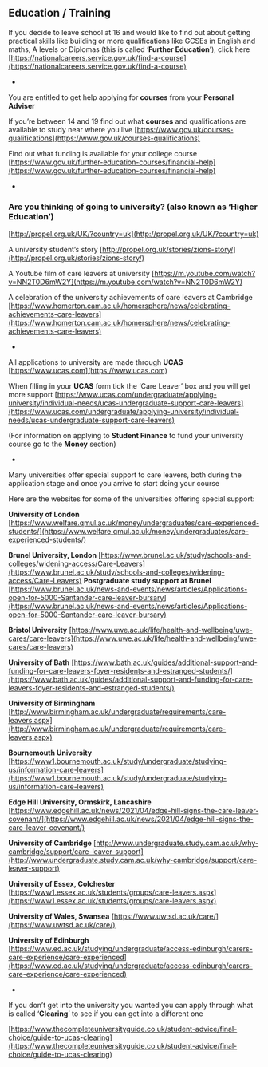 ## Education /  Training

If you decide to leave school at 16 and would like to find out about getting practical skills like building or more qualifications like GCSEs in English and maths, A levels or Diplomas (this is called ‘**Further Education**’), click here
[https://nationalcareers.service.gov.uk/find-a-course](https://nationalcareers.service.gov.uk/find-a-course)

*

You are entitled to get help applying for **courses** from your **Personal Adviser**

If you’re between 14 and 19 find out what **courses** and qualifications are available to study near where you live
   [https://www.gov.uk/courses-qualifications](https://www.gov.uk/courses-qualifications)

Find out what funding is available for your college course 
[https://www.gov.uk/further-education-courses/financial-help](https://www.gov.uk/further-education-courses/financial-help)

*
                                                                                                                                 
### Are you thinking of going to university? (also known as ‘Higher Education’)
[http://propel.org.uk/UK/?country=uk](http://propel.org.uk/UK/?country=uk)

A university student’s story 
[http://propel.org.uk/stories/zions-story/](http://propel.org.uk/stories/zions-story/)

A Youtube film of care leavers at university
[https://m.youtube.com/watch?v=NN2T0D6mW2Y](https://m.youtube.com/watch?v=NN2T0D6mW2Y)

A celebration of the university achievements of care leavers at Cambridge [https://www.homerton.cam.ac.uk/homersphere/news/celebrating-achievements-care-leavers](https://www.homerton.cam.ac.uk/homersphere/news/celebrating-achievements-care-leavers)

*

All applications to university are made through **UCAS** [https://www.ucas.com](https://www.ucas.com)


When filling in your **UCAS** form tick the ‘Care Leaver’ box and you will get more support
[https://www.ucas.com/undergraduate/applying-university/individual-needs/ucas-undergraduate-support-care-leavers](https://www.ucas.com/undergraduate/applying-university/individual-needs/ucas-undergraduate-support-care-leavers)


(For information on applying to **Student Finance** to fund your university course go to 
the **Money** section)

*

Many universities offer special support to care leavers, both during the application stage and once you arrive to start doing your course

Here are the websites for some of the universities offering special support:

**University of London**
[https://www.welfare.qmul.ac.uk/money/undergraduates/care-experienced-students/](https://www.welfare.qmul.ac.uk/money/undergraduates/care-experienced-students/)


**Brunel University, London**
[https://www.brunel.ac.uk/study/schools-and-colleges/widening-access/Care-Leavers](https://www.brunel.ac.uk/study/schools-and-colleges/widening-access/Care-Leavers)
**Postgraduate study support at Brunel** [https://www.brunel.ac.uk/news-and-events/news/articles/Applications-open-for-5000-Santander-care-leaver-bursary](https://www.brunel.ac.uk/news-and-events/news/articles/Applications-open-for-5000-Santander-care-leaver-bursary)


**Bristol University**
[https://www.uwe.ac.uk/life/health-and-wellbeing/uwe-cares/care-leavers](https://www.uwe.ac.uk/life/health-and-wellbeing/uwe-cares/care-leavers)


**University of Bath**
[https://www.bath.ac.uk/guides/additional-support-and-funding-for-care-leavers-foyer-residents-and-estranged-students/](https://www.bath.ac.uk/guides/additional-support-and-funding-for-care-leavers-foyer-residents-and-estranged-students/)


**University of Birmingham**
[http://www.birmingham.ac.uk/undergraduate/requirements/care-leavers.aspx](http://www.birmingham.ac.uk/undergraduate/requirements/care-leavers.aspx)


**Bournemouth University**
[https://www1.bournemouth.ac.uk/study/undergraduate/studying-us/information-care-leavers](https://www1.bournemouth.ac.uk/study/undergraduate/studying-us/information-care-leavers)


**Edge Hill University, Ormskirk, Lancashire**
[https://www.edgehill.ac.uk/news/2021/04/edge-hill-signs-the-care-leaver-covenant/](https://www.edgehill.ac.uk/news/2021/04/edge-hill-signs-the-care-leaver-covenant/)


**University of Cambridge**
[http://www.undergraduate.study.cam.ac.uk/why-cambridge/support/care-leaver-support](http://www.undergraduate.study.cam.ac.uk/why-cambridge/support/care-leaver-support)


**University of Essex, Colchester**
[https://www1.essex.ac.uk/students/groups/care-leavers.aspx](https://www1.essex.ac.uk/students/groups/care-leavers.aspx)


**University of Wales, Swansea**
[https://www.uwtsd.ac.uk/care/](https://www.uwtsd.ac.uk/care/)


**University of Edinburgh** 
[https://www.ed.ac.uk/studying/undergraduate/access-edinburgh/carers-care-experience/care-experienced](https://www.ed.ac.uk/studying/undergraduate/access-edinburgh/carers-care-experience/care-experienced)

*

If you don’t get into the university you wanted you can apply through what is called ‘**Clearing**’ to see if you can get into a different one  

[https://www.thecompleteuniversityguide.co.uk/student-advice/final-choice/guide-to-ucas-clearing](https://www.thecompleteuniversityguide.co.uk/student-advice/final-choice/guide-to-ucas-clearing)
